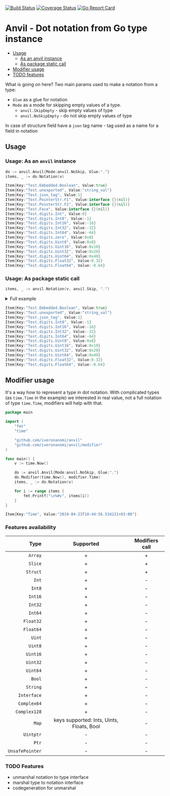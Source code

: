 [![Build Status](https://travis-ci.org/iveronanomi/anvil.svg?branch=master)](https://travis-ci.org/iveronanomi/anvil) [![Coverage Status](https://coveralls.io/repos/github/iveronanomi/anvil/badge.svg)](https://coveralls.io/github/iveronanomi/anvil) [![Go Report Card](https://goreportcard.com/badge/github.com/src-d/go-git)](https://goreportcard.com/report/github.com/src-d/go-git)

# Anvil - Dot notation from Go type instance
- [Usage](#usage)
  - [As an anvil instance](#usage-as-an-anvil-instance)
  - [As package static call](#usage-as-package-static-call)
- [Modifier usage](#modifier-usage)
- [TODO features](#todo-features)

What is going on here?
Two main params used to make a notation from a type:
- `Glue` as a glue for notation
- `Mode` as a mode for skipping empty values of a type.
	- `anvil.SkipEmpty` - skip empty values of type
	- `anvil.NoSkipEmpty` - do not skip empty values of type

In case of structure field have a `json` tag name - tag used as a name for a field in notation

## Usage
### Usage: As an `anvil` instance
```go
do := anvil.Anvil{Mode:anvil.NoSkip, Glue:"."}
items, _ := do.Notation(v)
```
```go
Item{Key:"Test.Embedded.Boolean", Value:true}
Item{Key:"Test.unexported", Value:"string_val"}
Item{Key:"Test.json_tag", Value:1}
Item{Key:"Test.PointerStr.F1", Value:interface {}(nil)}
Item{Key:"Test.PointerStr.F2", Value:interface {}(nil)}
Item{Key:"Test.Face", Value:interface {}(nil)}
Item{Key:"Test.digits.Int", Value:0}
Item{Key:"Test.digits.Int8", Value:-1}
Item{Key:"Test.digits.Int16", Value:-16}
Item{Key:"Test.digits.Int32", Value:-32}
Item{Key:"Test.digits.Int64", Value:-64}
Item{Key:"Test.digits.zero", Value:0x0}
Item{Key:"Test.digits.Uint8", Value:0x8}
Item{Key:"Test.digits.Uint16", Value:0x10}
Item{Key:"Test.digits.Uint32", Value:0x20}
Item{Key:"Test.digits.Uint64", Value:0x40}
Item{Key:"Test.digits.Float32", Value:0.32}
Item{Key:"Test.digits.Float64", Value:-0.64}
```

### Usage: As package static call
```go
items, _ := anvil.Notation(v, anvil.Skip, ".")
```
<details><summary>Full example</summary>
<p>

### Full example

```go
import (
	"fmt"
	"github.com/iveronanomi/anvil"
)

type (
	IFace interface {
		Name() interface{}
		Complex128() complex128
	}
	Embedded struct {
		Boolean bool
	}
	PointerStr struct {
		F1 []string
		F2 []Sliced
	}
	Sliced struct {
		Key   string
		Value interface{}
		Bool  *bool
	}
	Nested struct {
		*Nested
	}
	Digits struct {
		Int     int
		Int8    int8
		Int16   int16
		Int32   int32
		Int64   int64
		Uint    uint `json:"zero"`
		Uint8   uint8
		Uint16  uint16
		Uint32  uint32
		Uint64  uint64
		Float32 float32
		Float64 float64
	}
	Test struct {
		Embedded
		unexported string
		Pointer    *string
		Json       int8 `json:"json_tag"`
		PointerStr *PointerStr
		Time       time.Time
		Face       IFace `json:"-,"`
		digits     Digits
	}
)

func main() {
	v := Test{
		Embedded: Embedded{
			Boolean: true,
		},
		unexported: "string_val", // todo: check `json` tag behaviors
		Json:       1,
		PointerStr: &PointerStr{
			F2: []Sliced{},
		},
		digits: Digits{
			Int:     0,
			Int8:    -1,
			Int16:   -16,
			Int32:   -32,
			Int64:   -64,
			Uint:    0,
			Uint8:   8,
			Uint16:  16,
			Uint32:  32,
			Uint64:  64,
			Float32: .32,
			Float64: -.64,
		},
	}
	items, _ := anvil.Notation(v, anvil.Skip, ".")

	for i := range items {
		fmt.Printf("\n%#v", items[i])
	}
}
```

</p>
</details>

```go
Item{Key:"Test.Embedded.Boolean", Value:true}
Item{Key:"Test.unexported", Value:"string_val"}
Item{Key:"Test.json_tag", Value:1}
Item{Key:"Test.digits.Int8", Value:-1}
Item{Key:"Test.digits.Int16", Value:-16}
Item{Key:"Test.digits.Int32", Value:-32}
Item{Key:"Test.digits.Int64", Value:-64}
Item{Key:"Test.digits.Uint8", Value:0x8}
Item{Key:"Test.digits.Uint16", Value:0x10}
Item{Key:"Test.digits.Uint32", Value:0x20}
Item{Key:"Test.digits.Uint64", Value:0x40}
Item{Key:"Test.digits.Float32", Value:0.32}
Item{Key:"Test.digits.Float64", Value:-0.64}
```

## Modifier usage
It's a way how to represent a type in dot notation.
With complicated types (as `time.Time` in the example)
we interested in real value, not a full notation of type `time.Time`, modifiers will help with that.

```go
package main

import (
	"fmt"
	"time"

	"github.com/iveronanomi/anvil"
	"github.com/iveronanomi/anvil/modifier"
)

func main() {
	v := time.Now()

	do := anvil.Anvil{Mode:anvil.NoSkip, Glue:"."}
	do.Modifier(time.Now(), modifier.Time)
	items, _ := do.Notation(v)

	for i := range items {
		fmt.Printf("\n%#v", items[i])
	}
}
```
```go
Item{Key:"Time", Value:"2019-04-23T10:44:56.534221+03:00"}
```

### Features availability
|Type|Supported|Modifiers call|
|---:|:---:|:---:|
|`Array`|+|+|
|`Slice`|+|+|
|`Struct`|+|+|
|`Int`|+|-|
|`Int8`|+|-|
|`Int16`|+|-|
|`Int32`|+|-|
|`Int64`|+|-|
|`Float32`|+|-|
|`Float64`|+|-|
|`Uint`|+|-|
|`Uint8`|+|-|
|`Uint16`|+|-|
|`Uint32`|+|-|
|`Uint64`|+|-|
|`Bool`|+|-|
|`String`|+|-|
|`Interface`|+|-|
|`Complex64`|+|-|
|`Complex128`|+|-|
|`Map`|keys supported: Ints, Uints, Floats, Bool|-|
|`Uintptr`|-|-|
|`Ptr`|-|-|
|`UnsafePointer`|-|-|


### TODO Features
- unmarshal notation to type interface
- marshal type to notation interface
- codegeneration for unmarshal
